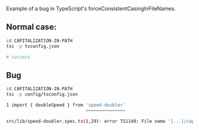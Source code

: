 Example of a bug in TypeScript's forceConsistentCasingInFileNames.

## Normal case:

```bash
cd CAPITALIZATION-IN-PATH
tsc -p tsconfig.json

# success
```

## Bug

```bash
cd CAPITALIZATION-IN-PATH
tsc -p config/tsconfig.json

1 import { doubleSpeed } from 'speed-doubler'
                              ~~~~~~~~~~~~~~~

src/lib/speed-doubler.spec.ts(1,29): error TS1149: File name '[...]/capitalization-in-path/src/index.ts' differs from already included file name '[...]/CAPITALIZATION-IN-PATH/src/index.ts' only in casing.
```
